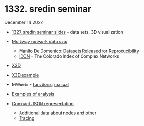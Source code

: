 # 1332. sredin seminar
December 14 2022

  - [1327. sredin seminar slides](https://github.com/bavla/ibm3m/blob/master/docs/sreda1327.pdf) - data sets, 3D visualization
  - [Multiway network data sets](https://github.com/bavla/ibm3m/tree/master/data)
    - Manlio De Domenico: [Datasets Released for Reproducibility](https://manliodedomenico.com/data.php) 
    - [ICON](https://icon.colorado.edu/#!/) - The Colorado Index of Complex Networks
  - [X3D](http://vladowiki.fmf.uni-lj.si/doku.php?id=vlado:work:2m:mwn:x3d)
  - [X3D example](http://vladowiki.fmf.uni-lj.si/doku.php?id=vlado:work:2m:mwn:mwx3d)
  - MWnets - [functions](http://vladowiki.fmf.uni-lj.si/doku.php?id=vlado:work:2m:mwn:ops); [manual](https://github.com/bavla/ibm3m/blob/master/multiway/README.md) 
  - [Examples of analysis](http://vladowiki.fmf.uni-lj.si/doku.php?id=vlado:work:2m:mwn:genova:ana1)

  - [Compact JSON representation](http://vladowiki.fmf.uni-lj.si/doku.php?id=vlado:work:2m:mwn:genova:data#compact_json_representation)
    - Additional data [about nodes](http://vladowiki.fmf.uni-lj.si/doku.php?id=vlado:work:2m:mwn:test#extending_the_data_set_with_data_about_provinces) and [other](http://vladowiki.fmf.uni-lj.si/doku.php?id=vlado:work:2m:mwn:ops#abbreviations_for_regions)
    - [Tracing](http://vladowiki.fmf.uni-lj.si/doku.php?id=vlado:work:2m:mwn:ops)
